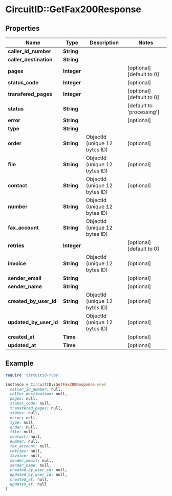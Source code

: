 # CircuitID::GetFax200Response

## Properties

| Name | Type | Description | Notes |
| ---- | ---- | ----------- | ----- |
| **caller_id_number** | **String** |  |  |
| **caller_destination** | **String** |  |  |
| **pages** | **Integer** |  | [optional][default to 0] |
| **status_code** | **Integer** |  | [optional] |
| **transfered_pages** | **Integer** |  | [optional][default to 0] |
| **status** | **String** |  | [default to &#39;processing&#39;] |
| **error** | **String** |  | [optional] |
| **type** | **String** |  |  |
| **order** | **String** | ObjectId (unique 12 bytes ID) | [optional] |
| **file** | **String** | ObjectId (unique 12 bytes ID) | [optional] |
| **contact** | **String** | ObjectId (unique 12 bytes ID) | [optional] |
| **number** | **String** | ObjectId (unique 12 bytes ID) |  |
| **fax_account** | **String** | ObjectId (unique 12 bytes ID) |  |
| **retries** | **Integer** |  | [optional][default to 0] |
| **invoice** | **String** | ObjectId (unique 12 bytes ID) | [optional] |
| **sender_email** | **String** |  | [optional] |
| **sender_name** | **String** |  | [optional] |
| **created_by_user_id** | **String** | ObjectId (unique 12 bytes ID) | [optional] |
| **updated_by_user_id** | **String** | ObjectId (unique 12 bytes ID) | [optional] |
| **created_at** | **Time** |  | [optional] |
| **updated_at** | **Time** |  | [optional] |

## Example

```ruby
require 'circuitid-ruby'

instance = CircuitID::GetFax200Response.new(
  caller_id_number: null,
  caller_destination: null,
  pages: null,
  status_code: null,
  transfered_pages: null,
  status: null,
  error: null,
  type: null,
  order: null,
  file: null,
  contact: null,
  number: null,
  fax_account: null,
  retries: null,
  invoice: null,
  sender_email: null,
  sender_name: null,
  created_by_user_id: null,
  updated_by_user_id: null,
  created_at: null,
  updated_at: null
)
```

